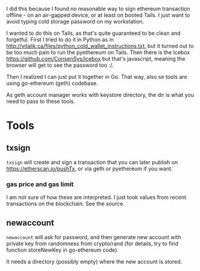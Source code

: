 I did this because I found no reasonable way to sign ethereum transaction offline - on an air-gapped device, or at least on booted Tails. I just want to avoid typing cold storage password on my workstation.

I wanted to do this on Tails, as that's quite guaranteed to be clean and forgetful. First I tried to do it in Python as in http://vitalik.ca/files/python_cold_wallet_instructions.txt, but it turned out to be too much pain to run the pyethereum on Tails. Then there is the Icebox https://github.com/ConsenSys/icebox but that's javascript, meaning the browser will get to see the password too :/.

Then I realized I can just put it together in Go. That way, also se tools are using go-ethereum (geth) codebase.

As geth account manager works with keystore directory, the dir is what you need to pass to these tools.

# Tools

## txsign

`txsign` will create and sign a transaction that you can later publish on https://etherscan.io/pushTx, or via geth or pyethereum if you want.

### gas price and gas limit

I am not sure of how these are interpreted. I just took values from recent transactions on the blockchain. See the source.

## newaccount
`newaccount` will ask for password, and then generate new account with private key from randomness from crypto/rand (for details, try to find function storeNewKey in go-ethereum code).

It needs a directory (possibly empty) where the new account is stored.


